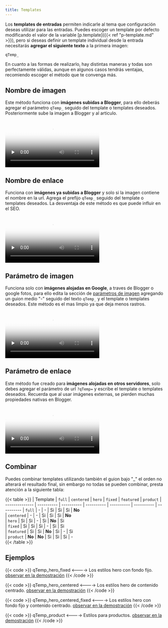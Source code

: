 ```yaml
---
title: Templates
---
```


Los **templates de entradas** permiten indicarle al tema que configuración deseas utilizar para las entradas. Puedes escoger un template por defecto modificando el valor de la variable [p.template]({{< ref "p-template.md" >}}), pero si deseas definir un template individual desde la entrada necesitarás **agregar el siguiente texto** a la primera imagen:

```text
qTemp_
```

En cuanto a las formas de realizarlo, hay distintas maneras y todas son perfectamente válidas, aunque en algunos casos tendrás ventajas, recomiendo escoger el método que te convenga más.

## Nombre de imagen

Este método funciona con **imágenes subidas a Blogger**, para ello deberás agregar el parámetro `qTemp_` seguido del template o templates deseados. Posteriormente sube la imagen a Blogger y al articulo.

<video controls preload="none" poster="/images/posters/image.png">
  <source src="/videos/template-image-name.mp4" type="video/mp4">
</video>


## Nombre de enlace

Funciona con **imágenes ya subidas a Blogger** y solo si la imagen contiene el nombre en la url. Agrega el prefijo `qTemp_` seguido del template o templates deseados. La desventaja de este método es que puede influir en el SEO.

<video controls preload="none" poster="/images/posters/link.png">
  <source src="/videos/template-name-proxy.mp4" type="video/mp4">
</video>


## Parámetro de imagen

Funciona solo con **imágenes alojadas en Google**, a traves de Blogger o google fotos, para ello edita la sección de [parámetros de imagen](https://www.zkreations.com/2022/11/parametros-de-imagenes-de-blogger.html) agregando un guion medio "-" seguido del texto `qTemp_`  y el template o templates deseados. Este método es el mas limpio ya que deja menos rastros.

<video controls preload="none" poster="/images/posters/image-params.png">
  <source src="/videos/template-image-params.mp4" type="video/mp4">
</video>


## Parámetro de enlace

Este método fue creado para **imágenes alojadas en otros servidores**, solo debes agregar el parámetro de url `?qTemp=` y escribe el template o templates deseados. Recuerda que al usar imágenes externas, se pierden muchas propiedades nativas en Blogger.

<video controls preload="none" poster="/images/posters/link-params.png">
  <source src="/videos/template-url-params.mp4" type="video/mp4">
</video>


## Combinar

Puedes combinar templates utilizando también el guion bajo "_" el orden no alterará el resultado final, sin embargo no todas se pueden combinar, presta atención a la siguiente tabla:

{{< table >}}
| Template       | `full`     | `centered` | `hero`     | `fixed`     | `featured` | `product`
| -------------- | ---------- | ---------- | ---------- | ---------- | ---------- | ----------
| `full`         | -          | -          | Si         | Si         | Si         | **No**    
| `centered`     | -          | -          | Si         | Si         | Si         | **No**    
| `hero`         | Si         | Si         | -          | Si         | **No**     | Si        
| `fixed`        | Si         | Si         | Si         | -          | Si         | Si        
| `featured`     | Si         | Si         | **No**     | Si         | -          | Si        
| `product`      | **No**     | **No**     | Si         | Si         | Si         | -         
{{< /table >}}

## Ejemplos

{{< code >}}
qTemp_hero_fixed
<---->
Los estilos hero con fondo fijo. [observar en la demostración](https://bison.zkreations.com/2022/07/white-petaled-flowers.html)
{{< /code >}}

{{< code >}}
qTemp_hero_centered
<---->
Los estilos hero de contenido centrado. [observar en la demostración](https://bison.zkreations.com/2022/08/person-standing-near-rock-formation.html)
{{< /code >}}


{{< code >}}
qTemp_hero_centered_fixed
<---->
Los estilos hero con fondo fijo y contenido centrado. [observar en la demostración](https://bison.zkreations.com/2022/08/girl-sitting-alone-on-bench.html)
{{< /code >}}


{{< code >}}
qTemp_product
<---->
Estilos para productos. [observar en la demostración](https://bison.zkreations.com/2022/05/black-aperture-blur.html)
{{< /code >}}